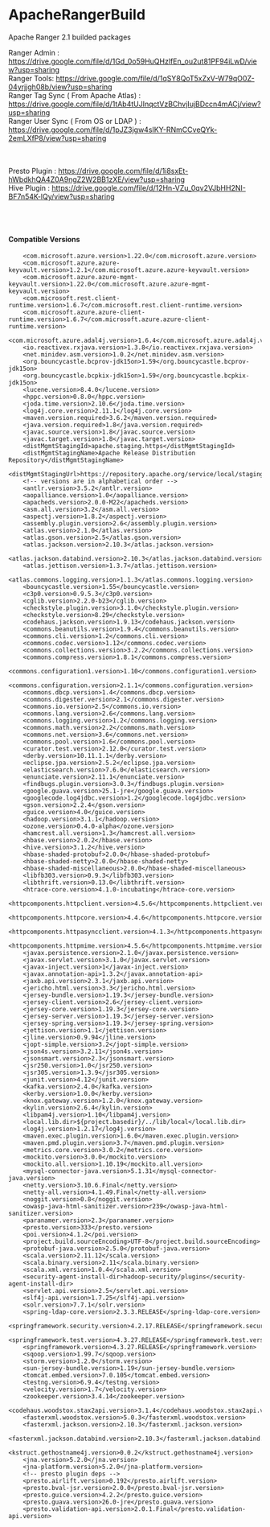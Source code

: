 # ApacheRangerBuild

Apache Ranger 2.1 builded packages


Ranger Admin : https://drive.google.com/file/d/1Gd_0o59HuQHzlfEn_ou2ut81PF94iLwD/view?usp=sharing
<br/>
Ranger Tools: https://drive.google.com/file/d/1qSY8QoT5xZxV-W79qO0Z-04yrjjgh08b/view?usp=sharing
<br/>
Ranger Tag Sync ( From Apache Atlas) : https://drive.google.com/file/d/1tAb4tUJInqctVzBChvjIujBDccn4mACj/view?usp=sharing
<br/>
Ranger User Sync ( From OS or LDAP ) : https://drive.google.com/file/d/1pJZ3jgw4sIKY-RNmCCveQYk-2emLXfP8/view?usp=sharing
<br/><br/><br/>

Presto Plugin : https://drive.google.com/file/d/1i8sxEt-hWbdkhQA4Z0A9ngZ2W2BB1zXE/view?usp=sharing
<br/>
Hive Plugin : https://drive.google.com/file/d/12Hn-VZu_0qv2VJbHH2NI-BF7n54K-lQy/view?usp=sharing

<br/><br/>


#### Compatible Versions


    
        <com.microsoft.azure.version>1.22.0</com.microsoft.azure.version>
        <com.microsoft.azure.azure-keyvault.version>1.2.1</com.microsoft.azure.azure-keyvault.version>
        <com.microsoft.azure.azure-mgmt-keyvault.version>1.22.0</com.microsoft.azure.azure-mgmt-keyvault.version>
        <com.microsoft.rest.client-runtime.version>1.6.7</com.microsoft.rest.client-runtime.version>
        <com.microsoft.azure.azure-client-runtime.version>1.6.7</com.microsoft.azure.azure-client-runtime.version>
        <com.microsoft.azure.adal4j.version>1.6.4</com.microsoft.azure.adal4j.version>
        <io.reactivex.rxjava.version>1.3.8</io.reactivex.rxjava.version>
        <net.minidev.asm.version>1.0.2</net.minidev.asm.version>
        <org.bouncycastle.bcprov-jdk15on>1.59</org.bouncycastle.bcprov-jdk15on>
        <org.bouncycastle.bcpkix-jdk15on>1.59</org.bouncycastle.bcpkix-jdk15on>
        <lucene.version>8.4.0</lucene.version>
        <hppc.version>0.8.0</hppc.version>
        <joda.time.version>2.10.6</joda.time.version>
        <log4j.core.version>2.11.1</log4j.core.version>
        <maven.version.required>3.6.2</maven.version.required>
        <java.version.required>1.8</java.version.required>
        <javac.source.version>1.8</javac.source.version>
        <javac.target.version>1.8</javac.target.version>
        <distMgmtStagingId>apache.staging.https</distMgmtStagingId>
        <distMgmtStagingName>Apache Release Distribution Repository</distMgmtStagingName>
        <distMgmtStagingUrl>https://repository.apache.org/service/local/staging/deploy/maven2</distMgmtStagingUrl>
        <!-- versions are in alphabetical order -->
        <antlr.version>3.5.2</antlr.version>
        <aopalliance.version>1.0</aopalliance.version>
        <apacheds.version>2.0.0-M22</apacheds.version>
        <asm.all.version>3.2</asm.all.version>
        <aspectj.version>1.8.2</aspectj.version>
        <assembly.plugin.version>2.6</assembly.plugin.version>
        <atlas.version>2.1.0</atlas.version>
        <atlas.gson.version>2.5</atlas.gson.version>
        <atlas.jackson.version>2.10.3</atlas.jackson.version>
        <atlas.jackson.databind.version>2.10.3</atlas.jackson.databind.version>
        <atlas.jettison.version>1.3.7</atlas.jettison.version>
        <atlas.commons.logging.version>1.1.3</atlas.commons.logging.version>
        <bouncycastle.version>1.55</bouncycastle.version>
        <c3p0.version>0.9.5.3</c3p0.version>
        <cglib.version>2.2.0-b23</cglib.version>
        <checkstyle.plugin.version>3.1.0</checkstyle.plugin.version>
        <checkstyle.version>8.29</checkstyle.version>
        <codehaus.jackson.version>1.9.13</codehaus.jackson.version>
        <commons.beanutils.version>1.9.4</commons.beanutils.version>
        <commons.cli.version>1.2</commons.cli.version>
        <commons.codec.version>1.12</commons.codec.version>
        <commons.collections.version>3.2.2</commons.collections.version>
        <commons.compress.version>1.8.1</commons.compress.version>
        <commons.configuration1.version>1.10</commons.configuration1.version>
        <commons.configuration.version>2.1.1</commons.configuration.version>
        <commons.dbcp.version>1.4</commons.dbcp.version>
        <commons.digester.version>2.1</commons.digester.version>
        <commons.io.version>2.5</commons.io.version>
        <commons.lang.version>2.6</commons.lang.version>
        <commons.logging.version>1.2</commons.logging.version>
        <commons.math.version>2.2</commons.math.version>
        <commons.net.version>3.6</commons.net.version>
        <commons.pool.version>1.6</commons.pool.version>
        <curator.test.version>2.12.0</curator.test.version>
        <derby.version>10.11.1.1</derby.version>
        <eclipse.jpa.version>2.5.2</eclipse.jpa.version>
        <elasticsearch.version>7.6.0</elasticsearch.version>
        <enunciate.version>2.11.1</enunciate.version>
        <findbugs.plugin.version>3.0.3</findbugs.plugin.version>
        <google.guava.version>25.1-jre</google.guava.version>
        <googlecode.log4jdbc.version>1.2</googlecode.log4jdbc.version>
        <gson.version>2.2.4</gson.version>
        <guice.version>4.0</guice.version>
        <hadoop.version>3.1.1</hadoop.version>
        <ozone.version>0.4.0-alpha</ozone.version>
        <hamcrest.all.version>1.3</hamcrest.all.version>
        <hbase.version>2.0.2</hbase.version>
        <hive.version>3.1.2</hive.version>
        <hbase-shaded-protobuf>2.0.0</hbase-shaded-protobuf>
        <hbase-shaded-netty>2.0.0</hbase-shaded-netty>
        <hbase-shaded-miscellaneous>2.0.0</hbase-shaded-miscellaneous>
        <libfb303.version>0.9.3</libfb303.version>
        <libthrift.version>0.13.0</libthrift.version>
        <htrace-core.version>4.1.0-incubating</htrace-core.version>
        <httpcomponents.httpclient.version>4.5.6</httpcomponents.httpclient.version>
        <httpcomponents.httpcore.version>4.4.6</httpcomponents.httpcore.version>
        <httpcomponents.httpasyncclient.version>4.1.3</httpcomponents.httpasyncclient.version>
        <httpcomponents.httpmime.version>4.5.6</httpcomponents.httpmime.version>
        <javax.persistence.version>2.1.0</javax.persistence.version>
        <javax.servlet.version>3.1.0</javax.servlet.version>
        <javax-inject.version>1</javax-inject.version>
        <javax.annotation-api>1.3.2</javax.annotation-api>
        <jaxb.api.version>2.3.1</jaxb.api.version>
        <jericho.html.version>3.3</jericho.html.version>
        <jersey-bundle.version>1.19.3</jersey-bundle.version>
        <jersey-client.version>2.6</jersey-client.version>
        <jersey-core.version>1.19.3</jersey-core.version>
        <jersey-server.version>1.19.3</jersey-server.version>
        <jersey-spring.version>1.19.3</jersey-spring.version>
        <jettison.version>1.1</jettison.version>
        <jline.version>0.9.94</jline.version>
        <jopt-simple.version>3.2</jopt-simple.version>
        <json4s.version>3.2.11</json4s.version>
        <jsonsmart.version>2.3</jsonsmart.version>
        <jsr250.version>1.0</jsr250.version>
        <jsr305.version>1.3.9</jsr305.version>
        <junit.version>4.12</junit.version>
        <kafka.version>2.4.0</kafka.version>
        <kerby.version>1.0.0</kerby.version>
        <knox.gateway.version>1.2.0</knox.gateway.version>
        <kylin.version>2.6.4</kylin.version>
        <libpam4j.version>1.10</libpam4j.version>
        <local.lib.dir>${project.basedir}/../lib/local</local.lib.dir>
        <log4j.version>1.2.17</log4j.version>
        <maven.exec.plugin.version>1.6.0</maven.exec.plugin.version>
        <maven.pmd.plugin.version>3.7</maven.pmd.plugin.version>
        <metrics.core.version>3.0.2</metrics.core.version>
        <mockito.version>3.0.0</mockito.version>
        <mockito.all.version>1.10.19</mockito.all.version>
        <mysql-connector-java.version>5.1.31</mysql-connector-java.version>
        <netty.version>3.10.6.Final</netty.version>
        <netty-all.version>4.1.49.Final</netty-all.version>
        <noggit.version>0.8</noggit.version>
        <owasp-java-html-sanitizer.version>r239</owasp-java-html-sanitizer.version>
        <paranamer.version>2.3</paranamer.version>
        <presto.version>333</presto.version>
        <poi.version>4.1.2</poi.version>
        <project.build.sourceEncoding>UTF-8</project.build.sourceEncoding>
        <protobuf-java.version>2.5.0</protobuf-java.version>
        <scala.version>2.11.12</scala.version>
        <scala.binary.version>2.11</scala.binary.version>
        <scala.xml.version>1.0.4</scala.xml.version>
        <security-agent-install-dir>hadoop-security/plugins</security-agent-install-dir>
        <servlet.api.version>2.5</servlet.api.version>
        <slf4j-api.version>1.7.25</slf4j-api.version>
        <solr.version>7.7.1</solr.version>
        <spring-ldap-core.version>2.3.3.RELEASE</spring-ldap-core.version>
        <springframework.security.version>4.2.17.RELEASE</springframework.security.version>
        <springframework.test.version>4.3.27.RELEASE</springframework.test.version>
        <springframework.version>4.3.27.RELEASE</springframework.version>
        <sqoop.version>1.99.7</sqoop.version>
        <storm.version>1.2.0</storm.version>
        <sun-jersey-bundle.version>1.19</sun-jersey-bundle.version>
        <tomcat.embed.version>7.0.105</tomcat.embed.version>
        <testng.version>6.9.4</testng.version>
        <velocity.version>1.7</velocity.version>
        <zookeeper.version>3.4.14</zookeeper.version>
        <codehaus.woodstox.stax2api.version>3.1.4</codehaus.woodstox.stax2api.version>
        <fasterxml.woodstox.version>5.0.3</fasterxml.woodstox.version>
        <fasterxml.jackson.version>2.10.3</fasterxml.jackson.version>
        <fasterxml.jackson.databind.version>2.10.3</fasterxml.jackson.databind.version>
        <kstruct.gethostname4j.version>0.0.2</kstruct.gethostname4j.version>
        <jna.version>5.2.0</jna.version>
        <jna-platform.version>5.2.0</jna-platform.version>
        <!-- presto plugin deps -->
        <presto.airlift.version>0.192</presto.airlift.version>
        <presto.bval-jsr.version>2.0.0</presto.bval-jsr.version>
        <presto.guice.version>4.2.2</presto.guice.version>
        <presto.guava.version>26.0-jre</presto.guava.version>
        <presto.validation-api.version>2.0.1.Final</presto.validation-api.version>
          
